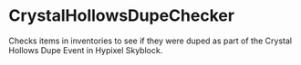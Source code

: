 # CrystalHollowsDupeChecker
Checks items in inventories to see if they were duped as part of the Crystal Hollows Dupe Event in Hypixel Skyblock.
